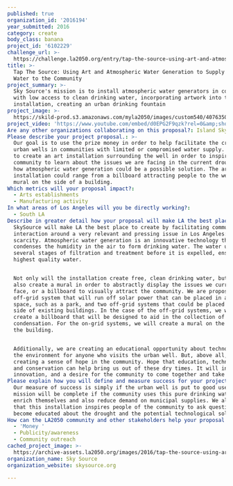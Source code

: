 ```yaml
---
published: true
organization_id: '2016194'
year_submitted: 2016
category: create
body_class: banana
project_id: '6102229'
challenge_url: >-
  https://challenge.la2050.org/entry/tap-the-source-using-art-and-atmospheric-water-generation-to-supply-free-water-to-the-community
title: >-
  Tap The Source: Using Art and Atmospheric Water Generation to Supply Free
  Water to the Community 
project_summary: >-
  Sky Source's mission is to install atmospheric water generators in communities
  with low access to clean drinking water, incorporating artwork into the
  installation, creating an urban drinking fountain
project_image: >-
  https://skild-prod.s3.amazonaws.com/myla2050/images/custom540/4076350854741-team90.jpg
project_video: 'https://www.youtube.com/embed/d0EPG2F9qzk?rel=0&amp;showinfo=0'
Are any other organizations collaborating on this proposal?: Island Sky
Please describe your project proposal.: >-
  Our goal is to use the prize money in order to help facilitate the creation of
  urban wells in communities with limited or compromised water supply. We plan
  to create an art installation surrounding the well in order to inspire the
  community to learn about the issues we are facing in the current drought, and
  how atmospheric water generation could be a possible solution. The art
  installation could range from a billboard attracting people to the well or a
  mural on the side of a building.
Which metrics will your proposal impact?​:
  - Arts establishments
  - Manufacturing activity
In what areas of Los Angeles will you be directly working?:
  - South LA
Describe in greater detail how your proposal will make LA the best place.: >-
  SkySource will make LA the best place to create by facilitating community
  interaction around a very relevant and pressing issue in Los Angeles: water
  scarcity. Atmospheric water generation is an innovative technology that
  condenses the humidity in the air to form drinking water. The water undergoes
  several stages of filtration and treatment before it is expelled, ensuring the
  highest quality water.


  Not only will the installation create free, clean drinking water, but we will
  also create a mural in order to abstractly display the issues we currently
  face, or a billboard to visually attract the community. We are proposing one
  off-grid system that will run off solar power that can be placed in any public
  space, such as a park, and two off-grid systems that could be placed on the
  side of existing buildings. In the case of the off-grid systems, we will
  create a billboard that will be designed to aid in the collection of
  condensation. For the on-grid systems, we will create a mural on the side of
  the building. 


  Additionally, we are creating an educational opportunity about technology and
  the environment for anyone who visits the urban well. But, above all, we are
  creating a sense of hope in the community. Hope that education, technology,
  and conservation can help bring us out of these dry times. It will inspire
  innovation, and a desire for the community to come together and take action.
Please explain how you will define and measure success for your project.​: >-
  Our measure of success is simply if the urban well is put to good use. Our
  mission will be complete if the community uses this pure drinking water to
  enrich themselves and also reduce demand on municipal supplies. We also hope
  that this installation inspires people of the community to ask questions, and
  become educated about the drought and the potential technological solutions.
How can the LA2050 community and other stakeholders help your proposal succeed?:
  - 'Money '
  - Publicity/awareness
  - Community outreach
cached_project_image: >-
  https://archive-assets.la2050.org/images/2016/tap-the-source-using-art-and-atmospheric-water-generation-to-supply-free-water-to-the-community/skild-prod.s3.amazonaws.com/myla2050/images/custom540/4076350854741-team90.jpg
organization_name: Sky Source
organization_website: skysource.org

---
```

